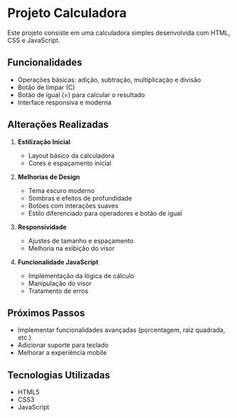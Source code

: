 # Projeto Calculadora

Este projeto consiste em uma calculadora simples desenvolvida com HTML, CSS e JavaScript.

## Funcionalidades
- Operações básicas: adição, subtração, multiplicação e divisão
- Botão de limpar (C)
- Botão de igual (=) para calcular o resultado
- Interface responsiva e moderna

## Alterações Realizadas
1. **Estilização Inicial**
   - Layout básico da calculadora
   - Cores e espaçamento inicial

2. **Melhorias de Design**
   - Tema escuro moderno
   - Sombras e efeitos de profundidade
   - Botões com interações suaves
   - Estilo diferenciado para operadores e botão de igual

3. **Responsividade**
   - Ajustes de tamanho e espaçamento
   - Melhoria na exibição do visor

4. **Funcionalidade JavaScript**
   - Implementação da lógica de cálculo
   - Manipulação do visor
   - Tratamento de erros

## Próximos Passos
- Implementar funcionalidades avançadas (porcentagem, raiz quadrada, etc.)
- Adicionar suporte para teclado
- Melhorar a experiência mobile

## Tecnologias Utilizadas
- HTML5
- CSS3
- JavaScript
